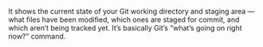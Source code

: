 It shows the current state of your Git working directory and staging area — what files have been modified, which ones are staged for commit, and which aren’t being tracked yet.
It’s basically Git’s “what’s going on right now?” command.